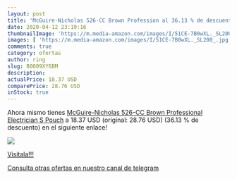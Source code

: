 ```yaml
---
layout: post
title: 'McGuire-Nicholas 526-CC Brown Profession al 36.13 % de descuento'
date: 2020-04-12 23:19:16
thumbnailImage: 'https://m.media-amazon.com/images/I/51CE-7B0wXL._SL200_.jpg'
images: [ 'https://m.media-amazon.com/images/I/51CE-7B0wXL._SL200_.jpg' ]
comments: true
category: ofertas
author: ring
slug: B0009XY6BM
description:
actualPrice: 18.37 USD
comparePrice: 28.76 USD
inStock: true
---
```


Ahora mismo tienes [McGuire-Nicholas 526-CC Brown Professional Electrician S Pouch](https://www.amazon.com/dp/B0009XY6BM/?tag=redken08-20) a 18.37 USD (original: 28.76 USD) (36.13 %  de descuento) en el siguiente enlace!

[![](https://m.media-amazon.com/images/I/51CE-7B0wXL._SL200_.jpg)](https://www.amazon.com/dp/B0009XY6BM/?tag=redken08-20)

[Visítala!!!](https://www.amazon.com/dp/B0009XY6BM/?tag=redken08-20)

[Consulta otras ofertas en nuestro canal de telegram](https://t.me/s/ofertas25)
